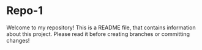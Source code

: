 # Repo-1
Welcome to my repository! This is a README file, that contains information about this project. Please read it before creating branches or committing changes!

